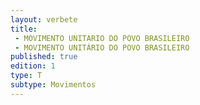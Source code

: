 ```yaml
---
layout: verbete
title:
 - MOVIMENTO UNITARIO DO POVO BRASILEIRO
 - MOVIMENTO UNITÁRIO DO POVO BRASILEIRO
published: true
edition: 1  
type: T
subtype: Movimentos
---
```


